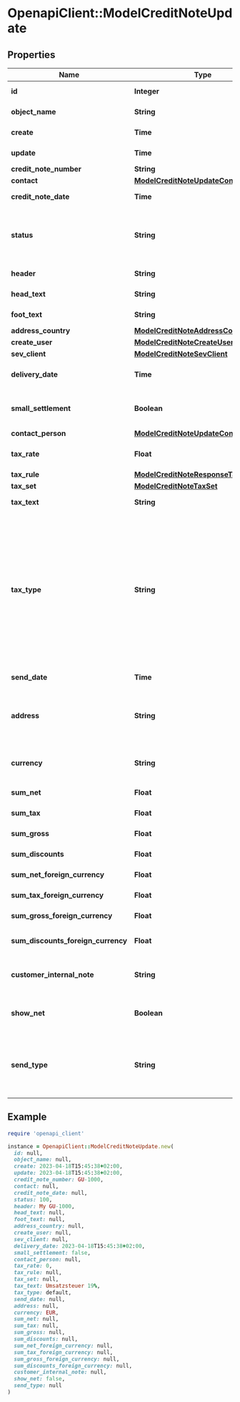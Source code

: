 # OpenapiClient::ModelCreditNoteUpdate

## Properties

| Name | Type | Description | Notes |
| ---- | ---- | ----------- | ----- |
| **id** | **Integer** | The creditNote id | [optional][readonly] |
| **object_name** | **String** | The creditNote object name | [optional][readonly] |
| **create** | **Time** | Date of creditNote creation | [optional][readonly] |
| **update** | **Time** | Date of last creditNote update | [optional][readonly] |
| **credit_note_number** | **String** | The creditNote number | [optional] |
| **contact** | [**ModelCreditNoteUpdateContact**](ModelCreditNoteUpdateContact.md) |  | [optional] |
| **credit_note_date** | **Time** | Needs to be provided as timestamp or dd.mm.yyyy | [optional] |
| **status** | **String** | Please have a look in       &lt;a href&#x3D;&#39;#tag/CreditNote/Status-of-credit-notes&#39;&gt;status of credit note&lt;/a&gt;      to see what the different status codes mean | [optional] |
| **header** | **String** | Normally consist of prefix plus the creditNote number | [optional] |
| **head_text** | **String** | Certain html tags can be used here to format your text | [optional] |
| **foot_text** | **String** | Certain html tags can be used here to format your text | [optional] |
| **address_country** | [**ModelCreditNoteAddressCountry**](ModelCreditNoteAddressCountry.md) |  | [optional] |
| **create_user** | [**ModelCreditNoteCreateUser**](ModelCreditNoteCreateUser.md) |  | [optional] |
| **sev_client** | [**ModelCreditNoteSevClient**](ModelCreditNoteSevClient.md) |  | [optional] |
| **delivery_date** | **Time** | Timestamp. This can also be a date range if you also use the attribute deliveryDateUntil | [optional] |
| **small_settlement** | **Boolean** | Defines if the client uses the small settlement scheme.      If yes, the creditNote must not contain any vat | [optional] |
| **contact_person** | [**ModelCreditNoteUpdateContactPerson**](ModelCreditNoteUpdateContactPerson.md) |  | [optional] |
| **tax_rate** | **Float** | This is not used anymore. Use the taxRate of the individual positions instead. | [optional] |
| **tax_rule** | [**ModelCreditNoteResponseTaxRule**](ModelCreditNoteResponseTaxRule.md) |  | [optional] |
| **tax_set** | [**ModelCreditNoteTaxSet**](ModelCreditNoteTaxSet.md) |  | [optional] |
| **tax_text** | **String** | A common tax text would be &#39;Umsatzsteuer 19%&#39; | [optional] |
| **tax_type** | **String** | **Use this in sevdesk-Update 1.0 (instead of taxRule).**  Tax type of the creditNote. There are four tax types: 1. default - Umsatzsteuer ausweisen 2. eu - Steuerfreie innergemeinschaftliche Lieferung (Europäische Union) 3. noteu - Steuerschuldnerschaft des Leistungsempfängers (außerhalb EU, z. B. Schweiz) 4. custom - Using custom tax set 5. ss - Not subject to VAT according to §19 1 UStG Tax rates are heavily connected to the tax type used. | [optional] |
| **send_date** | **Time** | The date the creditNote was sent to the customer | [optional] |
| **address** | **String** | Complete address of the recipient including name, street, city, zip and country.&lt;br&gt;       Line breaks can be used and will be displayed on the invoice pdf. | [optional] |
| **currency** | **String** | Currency used in the creditNote. Needs to be currency code according to ISO-4217 | [optional] |
| **sum_net** | **Float** | Net sum of the creditNote | [optional][readonly] |
| **sum_tax** | **Float** | Tax sum of the creditNote | [optional][readonly] |
| **sum_gross** | **Float** | Gross sum of the creditNote | [optional][readonly] |
| **sum_discounts** | **Float** | Sum of all discounts in the creditNote | [optional][readonly] |
| **sum_net_foreign_currency** | **Float** | Net sum of the creditNote in the foreign currency | [optional][readonly] |
| **sum_tax_foreign_currency** | **Float** | Tax sum of the creditNote in the foreign currency | [optional][readonly] |
| **sum_gross_foreign_currency** | **Float** | Gross sum of the creditNote in the foreign currency | [optional][readonly] |
| **sum_discounts_foreign_currency** | **Float** | Discounts sum of the creditNote in the foreign currency | [optional][readonly] |
| **customer_internal_note** | **String** | Internal note of the customer. Contains data entered into field &#39;Referenz/Bestellnummer&#39; | [optional] |
| **show_net** | **Boolean** | If true, the net amount of each position will be shown on the creditNote. Otherwise gross amount | [optional] |
| **send_type** | **String** | Type which was used to send the creditNote. IMPORTANT: Please refer to the creditNote section of the       *     API-Overview to understand how this attribute can be used before using it! | [optional] |

## Example

```ruby
require 'openapi_client'

instance = OpenapiClient::ModelCreditNoteUpdate.new(
  id: null,
  object_name: null,
  create: 2023-04-18T15:45:38+02:00,
  update: 2023-04-18T15:45:38+02:00,
  credit_note_number: GU-1000,
  contact: null,
  credit_note_date: null,
  status: 100,
  header: My GU-1000,
  head_text: null,
  foot_text: null,
  address_country: null,
  create_user: null,
  sev_client: null,
  delivery_date: 2023-04-18T15:45:38+02:00,
  small_settlement: false,
  contact_person: null,
  tax_rate: 0,
  tax_rule: null,
  tax_set: null,
  tax_text: Umsatzsteuer 19%,
  tax_type: default,
  send_date: null,
  address: null,
  currency: EUR,
  sum_net: null,
  sum_tax: null,
  sum_gross: null,
  sum_discounts: null,
  sum_net_foreign_currency: null,
  sum_tax_foreign_currency: null,
  sum_gross_foreign_currency: null,
  sum_discounts_foreign_currency: null,
  customer_internal_note: null,
  show_net: false,
  send_type: null
)
```

